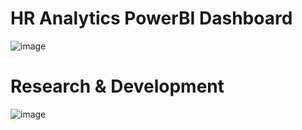 # HR Analytics PowerBI Dashboard
![image](https://github.com/user-attachments/assets/47e18720-5177-4a4e-9f81-cb03d2e0c378)

# Research & Development
![image](https://github.com/user-attachments/assets/980852b8-5ce7-415a-8ef8-f6cadd87ee3d)


